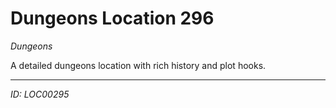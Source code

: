 # Dungeons Location 296

*Dungeons*

A detailed dungeons location with rich history and plot hooks.

---
*ID: LOC00295*